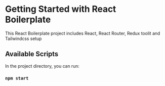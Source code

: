 # Getting Started with React Boilerplate

This React Boilerplate project includes React, React Router, Redux toolit and Tailwindcss setup

## Available Scripts

In the project directory, you can run:

### `npm start`
